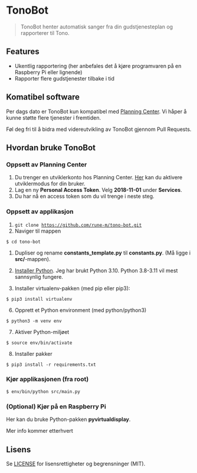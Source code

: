 # TonoBot

> TonoBot henter automatisk sanger fra din gudstjenesteplan og rapporterer til Tono.

## Features

- Ukentlig rapportering (her anbefales det å kjøre programvaren på en Raspberry Pi eller lignende)
- Rapporter flere gudstjenester tilbake i tid

## Komatibel software

Per dags dato er TonoBot kun kompatibel med [Planning Center](https://www.planningcenter.com/). Vi håper å kunne støtte flere tjenester i fremtiden.

Føl deg fri til å bidra med videreutvikling av TonoBot gjennom Pull Requests.

## Hvordan bruke TonoBot

### Oppsett av Planning Center

1. Du trenger en utviklerkonto hos Planning Center. [Her](https://api.planningcenteronline.com/oauth/applications) kan du aktivere utviklermodus for din bruker.
2. Lag en ny **Personal Access Token**. Velg **2018-11-01** under **Services**.
3. Du har nå en access token som du vil trenge i neste steg.

### Oppsett av applikasjon

1. <code>git clone https://github.com/rune-m/tono-bot.git</code>
2. Naviger til mappen

```
$ cd tono-bot
```

1. Dupliser og rename **constants_template.py** til **constants.py**. (Må ligge i **src/**-mappen).

2. [Installer Python](https://www.python.org/downloads/). Jeg har brukt Python 3.10. Python 3.8-3.11 vil mest sannsynlig fungere.
3. Installer virtualenv-pakken (med pip eller pip3):

```
$ pip3 install virtualenv
```

6. Opprett et Python environment (med python/python3)

```
$ python3 -m venv env
```

7. Aktiver Python-miljøet

```
$ source env/bin/activate
```

8. Installer pakker

```
$ pip3 install -r requirements.txt
```

### Kjør applikasjonen (fra root)

```
$ env/bin/python src/main.py
```

### (Optional) Kjør på en Raspberry Pi

Her kan du bruke Python-pakken **pyvirtualdisplay**.

Mer info kommer etterhvert

## Lisens

Se [LICENSE](https://github.com/rune-m/tono-bot/blob/main/LICENSE) for lisensrettigheter og begrensninger (MIT).
